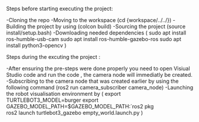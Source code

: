 Steps before starting executing the project:

-Cloning the repo 
-Moving to the workspace (cd {workspace/../../})
-Building the project by using (colcon build) 
-Sourcing the project (source install/setup.bash)
-Downloading needed dependencies (
sudo apt install ros-humble-usb-cam
sudo apt install ros-humble-gazebo-ros
sudo apt install python3-opencv
)


Steps during the excuting the project :


-After ensuring the pre-steps were done properly you need to open Visiual Studio code and run the code , the camera node will immediatly be created.
-Subscribing to the camera node that was created earlier by using the following command (ros2 run camera_subscriber camera_node)
-Launching the robot visualisation environment by (
export TURTLEBOT3_MODEL=burger
export GAZEBO_MODEL_PATH=$GAZEBO_MODEL_PATH:`ros2 pkg \
ros2 launch turtlebot3_gazebo empty_world.launch.py
)



